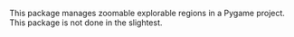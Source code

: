 This package manages zoomable explorable regions in a Pygame project. This package is not
done in the slightest.
